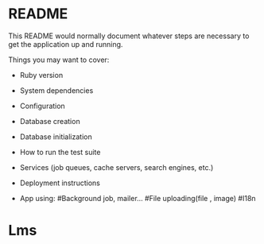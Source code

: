 # README

This README would normally document whatever steps are necessary to get the
application up and running.

Things you may want to cover:

* Ruby version

* System dependencies

* Configuration

* Database creation

* Database initialization

* How to run the test suite

* Services (job queues, cache servers, search engines, etc.)

* Deployment instructions

* App using:
	#Background job, mailer…
	#File uploading(file , image)
	#I18n

# Lms


